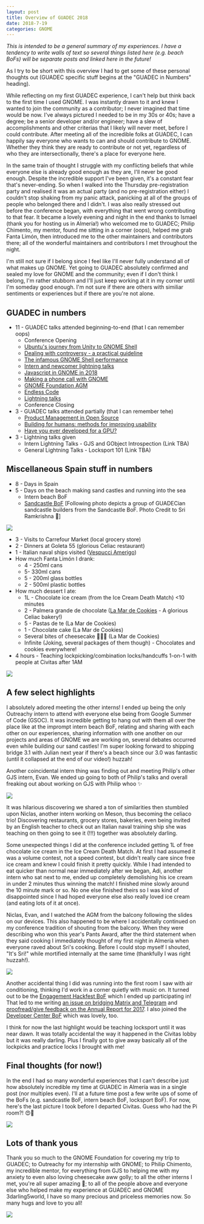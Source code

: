 ```yaml
---
layout: post
title: Overview of GUADEC 2018
date: 2018-7-19
categories: GNOME
---
```

*This is intended to be a general summary of my experiences. I have a tendency to write walls of text so several things listed here (e.g. beach BoFs) will be separate posts and linked here in the future!*

As I try to be short with this overview I had to get some of these personal thoughts out (GUADEC specific stuff begins at the "GUADEC in Numbers" heading).

While reflecting on my first GUADEC experience, I can't help but think back to the first time I used GNOME. I was instantly drawn to it and knew I wanted to join the community as a contributor; I never imagined that time would be now. I've always pictured I needed to be in my 30s or 40s; have a degree; be a senior developer and/or engineer; have a slew of accomplishments and other criterias that I likely will never meet, before I could contribute. After meeting all of the incredible folks at GUADEC, I can happily say everyone who wants to can and should contribute to GNOME. Whether they think they are ready to contribute or not yet, regardless of who they are intersectionally, there's a place for everyone here.

In the same train of thought I struggle with my conflicting beliefs that while everyone else is already good enough as they are, I'll never be good enough. Despite the incredible support I've been given, it's a constant fear that's never-ending. So when I walked into the Thursday pre-registration party and realised it was an actual party (and no pre-registration either) I couldn't stop shaking from my panic attack, panicking at all of the groups of people who belonged there and I didn't. I was also really stressed out before the conference began, with everything that went wrong contributing to that fear. It became a lovely evening and night in the end thanks to Ismael (thank you for hosting us in Almería!) who welcomed me to GUADEC; Philip Chimento, my mentor, found me sitting in a corner (oops), helped me grab Fanta Limón, then introduced me to the other maintainers and contributors there; all of the wonderful maintainers and contributors I met throughout the night.

I'm still not sure if I belong since I feel like I'll never fully understand all of what makes up GNOME. Yet going to GUADEC absolutely confirmed and sealed my love for GNOME and the community; even if I don't think I belong, I'm rather stubborn and I'll just keep working at it in my corner until I'm someday good enough. I'm not sure if there are others with similiar sentiments or experiences but if there are you're not alone.

## GUADEC in numbers

* 11 - GUADEC talks attended beginning-to-end (that I can remember oops)
  * Conference Opening
  * [Ubuntu's journey from Unity to GNOME Shell](https://2018.guadec.org/pages/talks-and-events.html#abstract-50-ubuntus_journey_from_unity_to_gnome_shell)
  * [Dealing with controversy - a practical guideline](https://2018.guadec.org/pages/talks-and-events.html#abstract-42-dealing_with_controversy__a_practical_guideline)
  * [The infamous GNOME Shell performance](https://2018.guadec.org/pages/talks-and-events.html#abstract-34-the_infamous_gnome_shell_performance)
  * [Intern and newcomer lightning talks](https://2018.guadec.org/pages/talks-and-events.html#abstract-102-intern_and_newcomer_lightning_talks)
  * [Javascript in GNOME in 2018](https://2018.guadec.org/pages/talks-and-events.html#abstract-30-javascript_in_gnome_in_2018)
  * [Making a phone call with GNOME](https://2018.guadec.org/pages/talks-and-events.html#abstract-25-making_a_phone_call_with_gnome)
  * [GNOME Foundation AGM](https://2018.guadec.org/pages/talks-and-events.html#abstract-100-gnome_foundation_agm)
  * [Endless Code](https://2018.guadec.org/pages/talks-and-events.html#abstract-113-unconference-1)
  * [Lightning talks](https://2018.guadec.org/pages/talks-and-events.html#abstract-103-lightning_talks)
  * Conference Closing
* 3 - GUADEC talks attended partially (that I can remember tehe)
  * [Product Management in Open Source](https://2018.guadec.org/pages/talks-and-events.html#abstract-39-product_management_in_open_source)
  * [Building for humans: methods for improving usability](https://2018.guadec.org/pages/talks-and-events.html#abstract-114-unconference-1)
  * [Have you ever developed for a GPU?](https://2018.guadec.org/pages/talks-and-events.html#abstract-33-have_you_ever_developed_for_a_gpu)
* 3 - Lightning talks given
  * Intern Lightning Talks - GJS and GObject Introspection (Link TBA)
  * General Lightning Talks - Locksport 101 (Link TBA)

## Miscellaneous Spain stuff in numbers

* 8 - Days in Spain
* 5 - Days on the beach making sand castles and running into the sea
  * Intern beach BoF
  * [Sandcastle BoF](https://wiki.gnome.org/GUADEC/2018/Hacking%20days/SandcastleBoF) [Following photo depicts a group of GUADECian sandcastle builders from the Sandcastle BoF. Photo Credit to Sri Ramkrishna 💙]

<img src="/images/2018/GUADEC/beach-bof-makers.jpg">

* 3 - Visits to Carrefour Market (local grocery store)
* 2 - Dinners at Goleta 55 (glorious Celiac restaurant)
* 1 - Italian naval ships visited ([Vespucci Amerigo](http://www.marina.difesa.it/uominimezzi/navi/Pagine/Vespucci.aspx))
* How much Fanta Limón I drank:
  * 4 - 250ml cans
  * 5- 330ml cans
  * 5 - 200ml glass bottles
  * 2 - 500ml plastic bottles
* How much dessert I ate:
  * 1L - Chocolate ice cream (from the Ice Cream Death Match) <10 minutes
  * 2 - Palmera grande de chocolate ([La Mar de Cookies](https://www.lamardecookies.com/) - A glorious Celiac bakery!)
  * 5 - Pastas de te (La Mar de Cookies)
  * 1 - Chocolate cake (La Mar de Cookies)
  * Several bites of cheesecake 🐰💙✨ (La Mar de Cookies)
  * Infinite (Joking, several packages of them though) - Chocolates and cookies everywhere!
* 4 hours - Teaching lockpicking/combination locks/handcuffs 1-on-1 with people at Civitas after 1AM

<img src="/images/2018/GUADEC/early-lockpickers.jpg">

## A few select highlights

I absolutely adored meeting the other interns! I ended up being the only Outreachy intern to attend with everyone else being from Google Summer of Code (GSOC). It was incredible getting to hang out with them all over the place like at the imprompt intern beach BoF, relating and sharing with each other on our experiences, sharing information with one another on our projects and areas of GNOME we are working on, several debates occurred even while building our sand castles! I'm super looking forward to shipping bridge 3.1 with Julian next year if there's a beach since our 3.0 was fantastic (until it collapsed at the end of our video!) huzzah!

Another coincidental intern thing was finding out and meeting Philip's other GJS intern, Evan. We ended up going to both of Philip's talks and overall freaking out about working on GJS with Philip whoo ✨

<img src="/images/2018/GUADEC/philips-celiacos.jpg">

It was hilarious discovering we shared a ton of similarities then stumbled upon Niclas, another intern working on Meson, thus becoming the celiaco trio! Discovering restaurants, grocery stores, bakeries, even being invited by an English teacher to check out an Italian naval training ship she was teaching on then going to see it (!!!) together was absolutely darling.

Some unexpected things I did at the conference included getting 1L of free chocolate ice cream in the Ice Cream Death Match. At first I had assumed it was a volume contest, not a speed contest, but didn't really care since free ice cream and knew I could finish it pretty quickly. While I had intended to eat quicker than normal near immediately after we began, Adi, another intern who sat next to me, ended up completely demolishing his ice cream in under 2 minutes thus winning the match! I finished mine slowly around the 10 minute mark or so. No one else finished theirs so I was kind of disappointed since I had hoped everyone else also really loved ice cream (and eating lots of it at once).

Niclas, Evan, and I watched the AGM from the balcony following the slides on our devices. This also happened to be where I accidentally continued on my conference tradition of shouting from the balcony. When they were describing who won this year's Pants Award, after the third statement when they said cooking I immediately thought of my first night in Almería when everyone raved about Sri's cooking. Before I could stop myself I shouted, "It's Sri!" while mortified internally at the same time (thankfully I was right huzzah!).

<img src="/images/2018/GUADEC/guadec-agm-2018.jpg">

Another accidental thing I did was running into the first room I saw with air conditioning, thinking I'd work in a corner quietly with music on. It turned out to be the [Engagement Hackfest BoF](https://wiki.gnome.org/Hackfests/Engagement2018) which I ended up participating in! That led to me writing [an issue on bridging Matrix and Telegram](https://gitlab.gnome.org/Community/Engagement/General/issues/104) and [proofread/give feedback on the Annual Report for 2017](https://gitlab.gnome.org/Community/Engagement/General/issues/99). I also joined the [Developer Center BoF](https://wiki.gnome.org/GUADEC/2018/Hacking%20days/DeveloperCenter) which was lovely, too.

I think for now the last highlight would be teaching locksport until it was near dawn. It was totally accidental the way it happened in the Civitas lobby but it was really darling. Plus I finally got to give away basically all of the lockpicks and practice locks I brought with me!

## Final thoughts (for now!)

In the end I had so many wonderful experiences that I can't describe just how absolutely incredible my time at GUADEC in Almería was in a single post (nor multiples even). I'll at a future time post a few write ups of some of the BoFs (e.g. sandcastle BoF, intern beach BoF, locksport BoF). For now, here's the last picture I took before I departed Civitas. Guess who had the Pi room?! 😍🐰

<img src="/images/2018/GUADEC/pi-room.jpg">

## Lots of thank yous

Thank you so much to the GNOME Foundation for covering my trip to GUADEC; to Outreachy for my internship with GNOME; to Philip Chimento, my incredible mentor, for everything from GJS to helping me with my anxiety to even also loving cheesecake aww golly; to all the other interns I met, you're all super amazing 💙; to all of the people above and everyone else who helped make my experience at GUADEC and GNOME 3darling5world, I have so many precious and priceless memories now. So many hugs and love to you all!

<img src="/images/2018/GNOME/sponsored-by-foundation-round.png">
